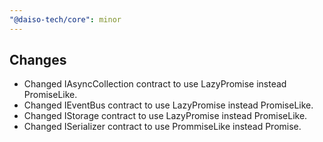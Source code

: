 ```yaml
---
"@daiso-tech/core": minor
---
```


## Changes
- Changed IAsyncCollection contract to use LazyPromise instead PromiseLike.
- Changed IEventBus contract to use LazyPromise instead PromiseLike.
- Changed IStorage contract to use LazyPromise instead PromiseLike.
- Changed ISerializer contract to use PrommiseLike instead Promise.
